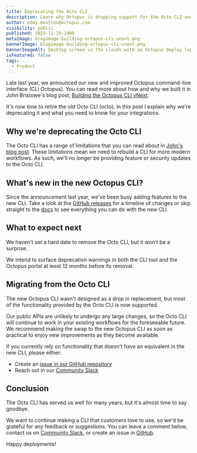 ```yaml
---
title: Deprecating the Octo CLI
description: Learn why Octopus is dropping support for the Octo CLI and what's next.
author: eddy.moulton@octopus.com
visibility: public
published: 2023-11-29-1400
metaImage: blogimage-building-octopus-cli-vnext.png
bannerImage: blogimage-building-octopus-cli-vnext.png
bannerImageAlt: Desktop screen in the clouds with an Octopus Deploy logo in front of it.
isFeatured: false
tags:
  - Product
---
```


Late last year, we announced our new and improved Octopus command-line interface (CLI Octopus). You can read more about how and why we built it in John Bristowe's blog post, [Building the Octopus CLI vNext](https://octopus.com/blog/building-octopus-cli-vnext).

It's now time to retire the old Octo CLI (octo). In this post I explain why we're deprecating it and what you need to know for your integrations.

## Why we're deprecating the Octo CLI

The Octo CLI has a range of limitations that you can read about in [John's blog post](https://octopus.com/blog/building-octopus-cli-vnext#the-state-of-the-octopus-cli-octo). These limitations mean we need to rebuild a CLI for more modern workflows. As such, we'll no longer be providing feature or security updates to the Octo CLI.

## What's new in the new Octopus CLI?

Since the announcement last year, we've been busy adding features to the new CLI. Take a look at the [GitHub releases](https://github.com/OctopusDeploy/cli/releases) for a timeline of changes or skip straight to the [docs](https://octopus.com/docs/octopus-rest-api/cli) to see everything you can do with the new CLI.

## What to expect next

We haven't set a hard date to remove the Octo CLI, but it won't be a surprise.

We intend to surface deprecation warnings in both the CLI tool and the Octopus portal at least 12 months before its removal.

## Migrating from the Octo CLI

The new Octopus CLI wasn't designed as a drop in replacement, but most of the functionality provided by the Octo CLI is now supported.

Our public APIs are unlikely to undergo any large changes, so the Octo CLI will continue to work in your existing workflows for the foreseeable future. We recommend making the swap to the new Octopus CLI as soon as practical to enjoy new improvements as they become available.

If you currently rely on functionality that doesn't have an equivalent in the new CLI, please either:

- Create an [issue in our GitHub repository](https://github.com/OctopusDeploy/cli/issues)
- Reach out in our [Community Slack](https://oc.to/CommunitySlack)

## Conclusion

The Octo CLI has served us well for many years, but it's almost time to say goodbye.

We want to continue making a CLI that customers love to use, so we'd be grateful for any feedback or suggestions. You can leave a comment below, contact us on [Community Slack](https://oc.to/CommunitySlack), or create an issue in [GitHub](https://github.com/OctopusDeploy/cli/issues).

Happy deployments!